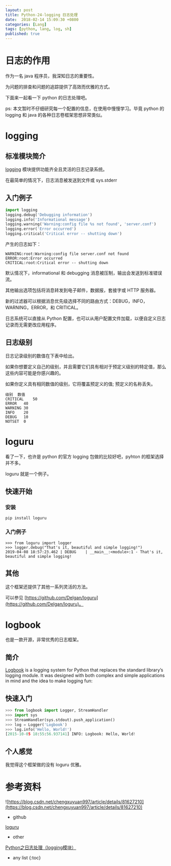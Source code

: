 ```yaml
---
layout: post
title: Python-24-logging 日志处理
date:  2018-02-14 15:09:30 +0800
categories: [Lang]
tags: [python, lang, log, sh]
published: true
---
```


# 日志的作用

作为一名 java 程序员，我深知日志的重要性。

为问题的排查和问题的追踪提供了高效而优雅的方式。

下面来一起看一下 python 的日志处理吧。

ps: 本文暂时不仔细研究每一个配置的信息，在使用中慢慢学习。毕竟 python 的 logging 和 java 的各种日志卷框架思想非常类似。

# logging

## 标准模块简介

[logging](https://docs.python.org/zh-cn/3/library/logging.html#module-logging) 模块提供功能齐全且灵活的日志记录系统。

在最简单的情况下，日志消息被发送到文件或 sys.stderr

## 入门例子

```py
import logging
logging.debug('Debugging information')
logging.info('Informational message')
logging.warning('Warning:config file %s not found', 'server.conf')
logging.error('Error occurred')
logging.critical('Critical error -- shutting down')
```

产生的日志如下：

```
WARNING:root:Warning:config file server.conf not found
ERROR:root:Error occurred
CRITICAL:root:Critical error -- shutting down
```

默认情况下，informational 和 debugging 消息被压制，输出会发送到标准错误流。

其他输出选项包括将消息转发到电子邮件，数据报，套接字或 HTTP 服务器。

新的过滤器可以根据消息优先级选择不同的路由方式：DEBUG，INFO，WARNING，ERROR，和 CRITICAL。

日志系统可以直接从 Python 配置，也可以从用户配置文件加载，以便自定义日志记录而无需更改应用程序。

## 日志级别

日志记录级别的数值在下表中给出。

如果你想要定义自己的级别，并且需要它们具有相对于预定义级别的特定值，那么这些内容可能是你感兴趣的。

如果你定义具有相同数值的级别，它将覆盖预定义的值; 预定义的名称丢失。

```
级别	数值
CRITICAL	50
ERROR	40
WARNING	30
INFO	20
DEBUG	10
NOTSET	0
```

# loguru

看了一下，也许是 python 的官方 logging 包做的比较好吧，pyhton 的框架选择并不多。

loguru 就是一个例子。

## 快速开始

### 安装

```
pip install loguru
```

### 入门例子

```
>>> from loguru import logger
>>> logger.debug("That's it, beautiful and simple logging!")
2019-04-08 18:57:23.462 | DEBUG    | __main__:<module>:1 - That's it, beautiful and simple logging!
```

## 其他

这个框架还提供了其他一系列灵活的方法。

可以参见 [https://github.com/Delgan/loguru](https://github.com/Delgan/loguru)。


# logbook

也是一款开源，非常优秀的日志框架。

## 简介

[Logbook](https://logbook.readthedocs.io/en/stable/index.html#) is a logging system for Python that replaces the standard library’s logging module. It was designed with both complex and simple applications in mind and the idea to make logging fun:

## 快速入门

```py
>>> from logbook import Logger, StreamHandler
>>> import sys
>>> StreamHandler(sys.stdout).push_application()
>>> log = Logger('Logbook')
>>> log.info('Hello, World!')
[2015-10-05 18:55:56.937141] INFO: Logbook: Hello, World!
```

## 个人感觉

我觉得这个框架做的没有 loguru 优雅。

# 参考资料

![https://blog.csdn.net/chengxuyuan997/article/details/81627210](https://blog.csdn.net/chengxuyuan997/article/details/81627210)

- github

[loguru](https://github.com/Delgan/loguru)

- other

[Python之日志处理（logging模块）](https://www.cnblogs.com/yyds/p/6901864.html)

* any list
{:toc}